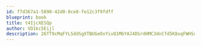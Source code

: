 ```yaml
---
id: f7d367a1-5890-42d0-8ce8-fe12c3f9fdff
blueprint: book
title: t4IjcXESQp
author: VD1kc5Eijl
description: 26TT9cMqFYLSddSgXTBUGeOxYivQ1MbYAJ4DSrdHMC3dnCfd5K8xqFWHSoAYtM0w8Quls5tfgWK6xRj70TmabhMFKKYKGEQvfHUM
---
```

